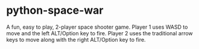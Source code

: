 # python-space-war
A fun, easy to play, 2-player space shooter game. Player 1 uses WASD to move and the left ALT/Option key to fire. Player 2 uses the traditional arrow keys to move along with the right ALT/Option key to fire.
